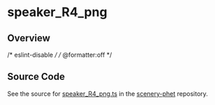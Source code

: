 # speaker_R4_png

## Overview

/* eslint-disable */
/* @formatter:off */



## Source Code

See the source for [speaker_R4_png.ts](https://github.com/phetsims/scenery-phet/blob/main/images/speaker/speaker_R4_png.ts) in the [scenery-phet](https://github.com/phetsims/scenery-phet) repository.
